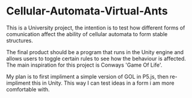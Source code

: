 # Cellular-Automata-Virtual-Ants

This is a University project, the intention is to test how different forms of comunication affect the ability
of cellular automata to form stable structures. 

The final product should be a program that runs in the Unity engine and allows users to toggle certain rules 
to see how the behaviour is affected. The main inspiration for this project is Conways 'Game Of Life'.

My plan is to first impliment a simple version of GOL in P5.js, then re-impliment this in Unity. 
This way I can test ideas in a form i am more comfortable with. 
